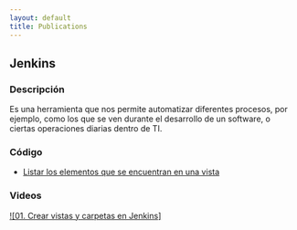 ```yaml
---
layout: default
title: Publications
---
```


## Jenkins

### Descripción
Es una herramienta que nos permite automatizar diferentes procesos, por ejemplo, como los que se ven durante el desarrollo de un software, o ciertas operaciones diarias dentro de TI.
 

### Código
- <a href="https://github.com/YasminHerrera/devops/blob/gh-pages/jenkins/jenkins-code/view-list-items.groovy">Listar los elementos que se encuentran en una vista</a>

### Videos
[![01. Crear vistas y carpetas en Jenkins]](https://youtu.be/-KXydtZgdP4)
